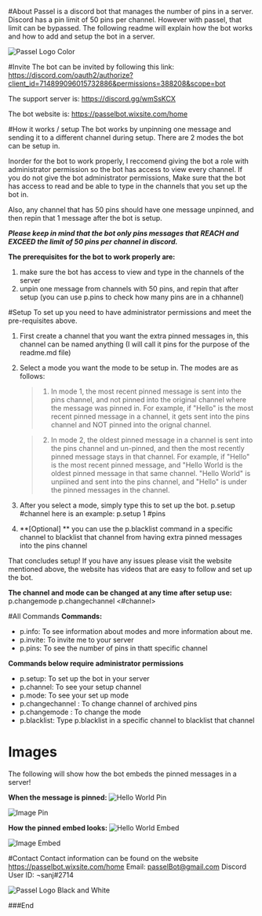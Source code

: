 #About
Passel is a discord bot that manages the number of pins in a server. Discord has a pin limit of 50 pins per channel. However with passel, that limit can be bypassed. The following readme will explain how the bot works and how to add and setup the bot in a server.

![Passel Logo Color](https://github.com/sanjana0109/PasselBot/blob/master/PasselLogoColor.png)

#Invite
The bot can be invited by following this link: https://discord.com/oauth2/authorize?client_id=714899096015732886&permissions=388208&scope=bot 

The support server is: https://discord.gg/wmSsKCX 

The bot website is: https://passelbot.wixsite.com/home

#How it works / setup
The bot works by unpinning one message and sending it to a different channel during setup. There are 2 modes the bot can be setup in. 

Inorder for the bot to work properly, I reccomend giving the bot a role with administrator permission so the bot has access to view every channel. If you do not give the bot administrator permissions, Make sure that the bot has access to read and be able to type in the channels that you set up the bot in.

Also, any channel that has 50 pins should have one message unpinned, and then repin that 1 message after the bot is setup.

***Please keep in mind that the bot only pins messages that REACH and EXCEED the limit of 50 pins per channel in discord.***

**The prerequisites for the bot to work properly are:**
1. make sure the bot has access to view and type in the channels of the server
2. unpin one message from channels with 50 pins, and repin that after setup (you can use p.pins to check how many pins are in a chhannel)

#Setup
To set up you need to have administrator permissions and meet the pre-requisites above.

1. First create a channel that you want the extra pinned messages in, this channel can be named anything (I will call it pins for the purpose of the readme.md file)

2. Select a mode you want the mode to be setup in. The modes are as follows:

	> 1. In mode 1, the most recent pinned message is sent into the pins channel, and not pinned into the original channel where the message was pinned in. For example, if "Hello" is the most recent pinned message in a channel, it gets sent into the pins channel and NOT pinned into the orignal channel.

	> 2. In mode 2, the oldest pinned message in a channel is sent into the pins channel and un-pinned, and then the most recently pinned message stays in that channel. For example, if "Hello" is the most recent pinned message, and "Hello World is the oldest pinned message in that same channel. "Hello World" is unpiined and sent into the pins channel, and "Hello" is under the pinned messages in the channel.

3. After you select a mode, simply type this to set up the bot. 
		p.setup <mode> #channel
here is an example:
		p.setup 1 #pins

4. **[Optional] ** you can use the p.blacklist command in a specific channel to blacklist that channel from having extra pinned messages into the pins channel

That concludes setup! If you have any issues please visit the website mentioned above, the website has videos that are easy to follow and set up the bot.

**The channel and mode can be changed at any time after setup use:**
		p.changemode <mode>
		p.changechannel <#channel>

#All Commands
**Commands:**
- p.info: To see information about modes and more information about me.
- p.invite: To invite me to your server
- p.pins: To see the number of pins in thatt specific channel

**Commands below require administrator permissions**
- p.setup: To set up the bot in your server
- p.channel: To see your setup channel
- p.mode: To see your set up mode
- p.changechannel <channel>: To change channel of archived pins
- p.changemode <mode>: To change the mode
- p.blacklist: Type p.blacklist in a specific channel to blacklist that channel

# Images
The following will show how the bot embeds the pinned messages in a server!

**When the message is pinned:**
![Hello World Pin](https://github.com/sanjana0109/PasselBot/blob/master/HelloWorldPin.png)

![Image Pin](https://github.com/sanjana0109/PasselBot/blob/master/ImagePin.png)

**How the pinned embed looks:**
![Hello World Embed](https://github.com/sanjana0109/PasselBot/blob/master/HelloWorldEmbed.png)

![Image Embed](https://github.com/sanjana0109/PasselBot/blob/master/ImageEmbed.png)

#Contact
Contact information can be found on the website https://passelbot.wixsite.com/home
Email: passelBot@gmail.com
Discord User ID: ¬sanj#2714

![Passel Logo Black and White](https://github.com/sanjana0109/PasselBot/blob/master/PasselLogoBandW.png)

###End
